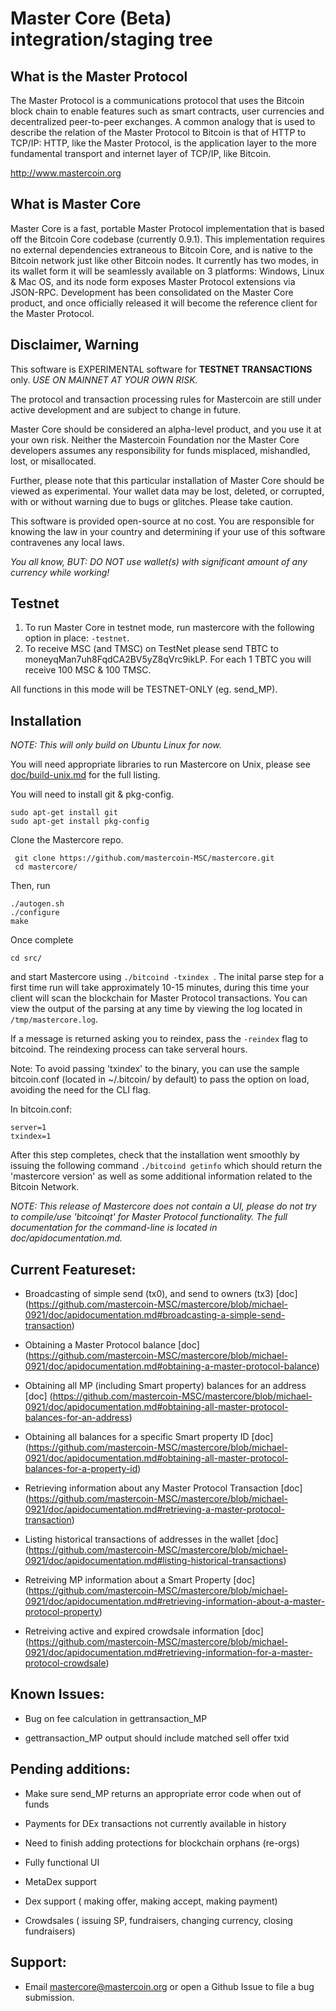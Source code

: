 Master Core (Beta) integration/staging tree
=================================================

What is the Master Protocol
----------------------------
The Master Protocol is a communications protocol that uses the Bitcoin block chain to enable features such as smart contracts, user currencies and decentralized peer-to-peer exchanges. A common analogy that is used to describe the relation of the Master Protocol to Bitcoin is that of HTTP to TCP/IP: HTTP, like the Master Protocol, is the application layer to the more fundamental transport and internet layer of TCP/IP, like Bitcoin.

http://www.mastercoin.org

What is Master Core
---------------------------

Master Core is a fast, portable Master Protocol implementation that is based off the Bitcoin Core codebase (currently 0.9.1). This implementation requires no external dependencies extraneous to Bitcoin Core, and is native to the Bitcoin network just like other Bitcoin nodes. It currently has two modes, in its wallet form it will be seamlessly available on 3 platforms: Windows, Linux & Mac OS, and its node form exposes Master Protocol extensions via JSON-RPC. Development has been consolidated on the Master Core product, and once officially released it will become the reference client for the Master Protocol.

Disclaimer, Warning
--------------

This software is EXPERIMENTAL software for **TESTNET TRANSACTIONS** only. *USE ON MAINNET AT YOUR OWN RISK.*

The protocol and transaction processing rules for Mastercoin are still under active development and are subject to change in future. 

Master Core should be considered an alpha-level product, and you use it at your own risk.  Neither the Mastercoin Foundation nor the Master Core developers assumes any responsibility for funds misplaced, mishandled, lost, or misallocated.

Further, please note that this particular installation of Master Core should be viewed as experimental.  Your wallet data may be lost, deleted, or corrupted, with or without warning due to bugs or glitches. Please take caution.

This software is provided open-source at no cost.  You are responsible for knowing the law in your country and determining if your use of this software contravenes any local laws.

*You all know, BUT: DO NOT use wallet(s) with significant amount of any currency while working!*

Testnet
-------------------

1. To run Master Core in testnet mode, run mastercore with the following option in place: ``` -testnet ```.
2. To receive MSC (and TMSC) on TestNet please send TBTC to moneyqMan7uh8FqdCA2BV5yZ8qVrc9ikLP. For each 1 TBTC you will receive 100 MSC & 100 TMSC.

All functions in this mode will be TESTNET-ONLY (eg. send_MP).

Installation
------------

*NOTE: This will only build on Ubuntu Linux for now.*

You will need appropriate libraries to run Mastercore on Unix, 
please see [doc/build-unix.md](doc/build-unix.md) for the full listing.

You will need to install git & pkg-config.

```
sudo apt-get install git
sudo apt-get install pkg-config
```

Clone the Mastercore repo.

```
 git clone https://github.com/mastercoin-MSC/mastercore.git
 cd mastercore/
```

Then, run

```
./autogen.sh
./configure
make
```
Once complete

```
cd src/
```
and start Mastercore using ```./bitcoind -txindex ```. The inital parse step for a first time run
will take approximately 10-15 minutes, during this time your client will scan the blockchain for
Master Protocol transactions. You can view the output of the parsing at any time by viewing the log
located in ```/tmp/mastercore.log```.

If a message is returned asking you to reindex, pass the ```-reindex``` flag to bitcoind. The reindexing process can take serveral hours.

Note: To avoid passing 'txindex' to the binary, you can use the sample bitcoin.conf (located in 
~/.bitcoin/ by default) to pass the option on load, avoiding the need for the CLI flag.

In bitcoin.conf:
```
server=1
txindex=1
```

After this step completes, check that the installation went smoothly by issuing the following
command ```./bitcoind getinfo``` which should return the 'mastercore version' as well as some
additional information related to the Bitcoin Network.

*NOTE: This release of Mastercore _does not contain a UI_, please do not try to compile/use 'bitcoinqt' for Master Protocol functionality. The full documentation for the command-line is located in doc/apidocumentation.md.* 

Current Featureset:
--------------------

* Broadcasting of simple send (tx0), and send to owners (tx3) [doc] (https://github.com/mastercoin-MSC/mastercore/blob/michael-0921/doc/apidocumentation.md#broadcasting-a-simple-send-transaction)

* Obtaining a Master Protocol balance [doc] (https://github.com/mastercoin-MSC/mastercore/blob/michael-0921/doc/apidocumentation.md#obtaining-a-master-protocol-balance)

* Obtaining all MP (including Smart property) balances for an address [doc] (https://github.com/mastercoin-MSC/mastercore/blob/michael-0921/doc/apidocumentation.md#obtaining-all-master-protocol-balances-for-an-address)

* Obtaining all balances for a specific Smart property ID [doc] (https://github.com/mastercoin-MSC/mastercore/blob/michael-0921/doc/apidocumentation.md#obtaining-all-master-protocol-balances-for-a-property-id)

* Retrieving information about any Master Protocol Transaction [doc] (https://github.com/mastercoin-MSC/mastercore/blob/michael-0921/doc/apidocumentation.md#retrieving-a-master-protocol-transaction)

* Listing historical transactions of addresses in the wallet [doc] (https://github.com/mastercoin-MSC/mastercore/blob/michael-0921/doc/apidocumentation.md#listing-historical-transactions)                            

* Retreiving MP information about a Smart Property [doc] (https://github.com/mastercoin-MSC/mastercore/blob/michael-0921/doc/apidocumentation.md#retrieving-information-about-a-master-protocol-property)

* Retreiving active and expired crowdsale information [doc] (https://github.com/mastercoin-MSC/mastercore/blob/michael-0921/doc/apidocumentation.md#retrieving-information-for-a-master-protocol-crowdsale)

Known Issues:
----------------

* Bug on fee calculation in gettransaction_MP 

* gettransaction_MP output should include matched sell offer txid

Pending additions:
-------------------

* Make sure send_MP returns an appropriate error code when out of funds

* Payments for DEx transactions not currently available in history

* Need to finish adding protections for blockchain orphans (re-orgs)

* Fully functional UI

* MetaDex support

* Dex support ( making offer, making accept, making payment)

* Crowdsales ( issuing SP, fundraisers, changing currency, closing fundraisers)

Support:
------------------

* Email <mastercore@mastercoin.org> or open a Github Issue to file a bug submission.
